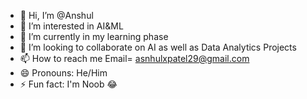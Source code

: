 - 👋 Hi, I’m @Anshul
- 👀 I’m interested in AI&ML
- 🌱 I’m currently in my learning phase
- 💞️ I’m looking to collaborate on AI as well as Data Analytics Projects
- 📫 How to reach me Email= asnhulxpatel29@gmail.com
- 😄 Pronouns: He/Him
- ⚡ Fun fact: I'm Noob 😂

<!---
Anshul-295/Anshul-295 is a ✨ special ✨ repository because its `README.md` (this file) appears on your GitHub profile.
You can click the Preview link to take a look at your changes.
--->
